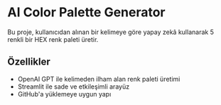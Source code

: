 # AI Color Palette Generator

Bu proje, kullanıcıdan alınan bir kelimeye göre yapay zekâ kullanarak 5 renkli bir HEX renk paleti üretir.

## Özellikler

- OpenAI GPT ile kelimeden ilham alan renk paleti üretimi
- Streamlit ile sade ve etkileşimli arayüz
- GitHub'a yüklemeye uygun yapı